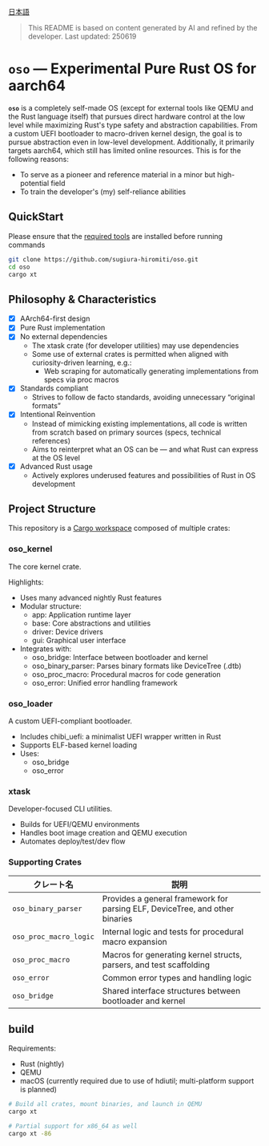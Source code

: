 [日本語](README.md)

> This README is based on content generated by AI and refined by the developer.
> Last updated: 250619

# `oso` — Experimental Pure Rust OS for aarch64

**`oso`** is a completely self-made OS (except for external tools like QEMU and the Rust language itself) that pursues direct hardware control at the low level while maximizing Rust's type safety and abstraction capabilities.
From a custom UEFI bootloader to macro-driven kernel design, the goal is to pursue abstraction even in low-level development.
Additionally, it primarily targets aarch64, which still has limited online resources.
This is for the following reasons:

- To serve as a pioneer and reference material in a minor but high-potential field
- To train the developer's (my) self-reliance abilities

## QuickStart

Please ensure that the [required tools](#build) are installed before running commands

```bash
git clone https://github.com/sugiura-hiromiti/oso.git
cd oso
cargo xt
```

## Philosophy & Characteristics

- [x] AArch64-first design
- [x] Pure Rust implementation
- [x] No external dependencies
  - The xtask crate (for developer utilities) may use dependencies
  - Some use of external crates is permitted when aligned with curiosity-driven learning, e.g.:
    - Web scraping for automatically generating implementations from specs via proc macros
- [x] Standards compliant
  - Strives to follow de facto standards, avoiding unnecessary “original formats”
- [x] Intentional Reinvention
  - Instead of mimicking existing implementations, all code is written from scratch based on primary sources (specs, technical references)
  - Aims to reinterpret what an OS can be — and what Rust can express at the OS level
- [x] Advanced Rust usage
  - Actively explores underused features and possibilities of Rust in OS development

## Project Structure

This repository is a [Cargo workspace](https://doc.rust-lang.org/book/ch14-03-cargo-workspaces.html) composed of multiple crates:

### oso_kernel

The core kernel crate.

Highlights:

- Uses many advanced nightly Rust features
- Modular structure:
  - app: Application runtime layer
  - base: Core abstractions and utilities
  - driver: Device drivers
  - gui: Graphical user interface
- Integrates with:
  - oso_bridge: Interface between bootloader and kernel
  - oso_binary_parser: Parses binary formats like DeviceTree (.dtb)
  - oso_proc_macro: Procedural macros for code generation
  - oso_error: Unified error handling framework

### oso_loader

A custom UEFI-compliant bootloader.

- Includes chibi_uefi: a minimalist UEFI wrapper written in Rust
- Supports ELF-based kernel loading
- Uses:
  - oso_bridge
  - oso_error

### xtask

Developer-focused CLI utilities.

- Builds for UEFI/QEMU environments
- Handles boot image creation and QEMU execution
- Automates deploy/test/dev flow

### Supporting Crates

| クレート名             | 説明                                                                         |
| ---------------------- | ---------------------------------------------------------------------------- |
| `oso_binary_parser`    | Provides a general framework for parsing ELF, DeviceTree, and other binaries |
| `oso_proc_macro_logic` | Internal logic and tests for procedural macro expansion                      |
| `oso_proc_macro`       | Macros for generating kernel structs, parsers, and test scaffolding          |
| `oso_error`            | Common error types and handling logic                                        |
| `oso_bridge`           | Shared interface structures between bootloader and kernel                    |

## build

Requirements:

- Rust (nightly)
- QEMU
- macOS (currently required due to use of hdiutil; multi-platform support is planned)

```bash
# Build all crates, mount binaries, and launch in QEMU
cargo xt

# Partial support for x86_64 as well
cargo xt -86
```
